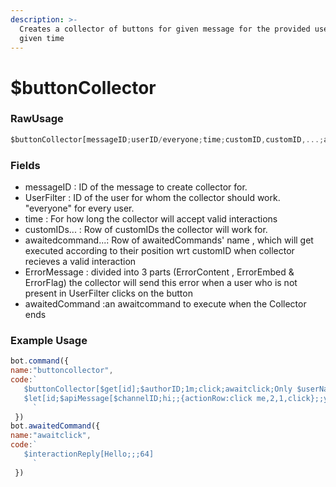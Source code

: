 ```yaml
---
description: >-
  Creates a collector of buttons for given message for the provided user in a
  given time
---
```


# $buttonCollector

### RawUsage

```javascript
$buttonCollector[messageID;userID/everyone;time;customID,customID,...;awaitedcommand,awaitedCommand,...;ErrorContent,ErrorEmbed,ErrorFlag (optional); awaitedcommand for when collector ends (optional)]
```

### Fields

* messageID : ID of the message to create collector for.
* UserFilter : ID of the user for whom the collector should work. "everyone" for every user.
* time : For how long the collector will accept valid interactions
* customIDs... : Row of customIDs the collector will work for.
* awaitedcommand...: Row of awaitedCommands' name , which will get executed according to their position wrt customID when collector recieves a valid interaction
* ErrorMessage : divided into 3 parts \(ErrorContent , ErrorEmbed & ErrorFlag\) the collector will send this error when a user who is not present in UserFilter clicks on the button
* awaitedCommand :an awaitcommand to execute when the Collector ends

### **Example Usage**

```javascript
bot.command({
name:"buttoncollector",
code:`
   $buttonCollector[$get[id];$authorID;1m;click;awaitclick;Only $userName can use this interaction,,64]
   $let[id;$apiMessage[$channelID;hi;;{actionRow:click me,2,1,click};;yes]]
     `
 })
bot.awaitedCommand({
name:"awaitclick",
code:`
   $interactionReply[Hello;;;64]
     `
 })
```

